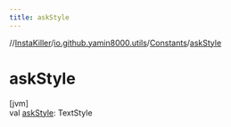 ```yaml
---
title: askStyle
---
```

//[InstaKiller](../../../index.html)/[io.github.yamin8000.utils](../index.html)/[Constants](index.html)/[askStyle](ask-style.html)



# askStyle



[jvm]\
val [askStyle](ask-style.html): TextStyle




